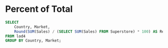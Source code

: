 # Percent of Total

```sql
SELECT
    Country, Market,
    Round(SUM(Sales) / (SELECT SUM(Sales) FROM Superstore) * 100) AS Revenue_Percentage
FROM lod4
GROUP BY Country, Market;
```
